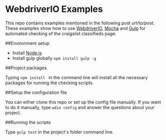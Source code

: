 
# WebdriverIO Examples

This repo contains examples mentioned in the following post *url/to/post*. These examples show how to use [WebdriverIO](http://webdriver.io/), [Mocha](https://mochajs.org/) and [Gulp](http://gulpjs.com/) for automated checking of the craigslist classifieds page.

##Environment setup

* Install [Node.js](https://nodejs.org/en/)
* Install gulp globally ```npm install gulp -g```

##Project packages

Typing ```npm install ``` in the command line will install all the necessary packages for running the checking scripts.

##Setup the configuration file

You can either clone this repo or set up the config file manually. If you want to do it manually,
type ```wdio config``` and answer the questions about your project.

##Running the scripts

Type ```gulp test``` in the project's folder command line.
